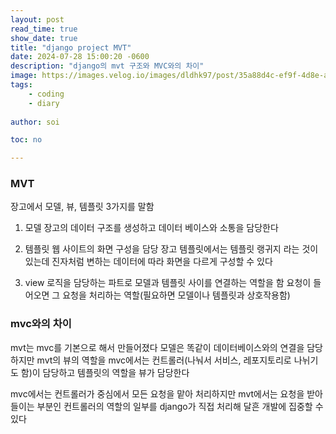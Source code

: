 ```yaml
---
layout: post
read_time: true
show_date: true
title: "django project MVT"
date: 2024-07-28 15:00:20 -0600
description: "django의 mvt 구조와 MVC와의 차이"
image: https://images.velog.io/images/dldhk97/post/35a88d4c-ef9f-4d8e-a361-c6d53e4e2162/django-logo-negative.png
tags: 
    - coding
    - diary
   
author: soi

toc: no

---
```


### MVT
장고에서 모델, 뷰, 템플릿 3가지를 말함

1. 모델
장고의 데이터 구조를 생성하고 데이터 베이스와 소통을 담당한다 

2. 템플릿 
웹 사이트의 화면 구성을 담당
장고 템플릿에서는 템플릿 랭귀지 라는 것이 있는데 진자처럼 변하는 데이터에 따라 화면을 다르게 구성할 수 있다 

3. view
로직을 담당하는 파트로 모델과 템플릿 사이를 연결하는 역할을 함
요청이 들어오면 그 요청을 처리하는 역할(필요하면 모델이나 템플릿과 상호작용함)

### mvc와의 차이
mvt는 mvc를 기본으로 해서 만들어졌다 
모델은 똑같이 데이터베이스와의 연결을 담당하지만 mvt의 뷰의 역할을 mvc에서는 컨트롤러(나눠서 서비스, 레포지토리로 나뉘기도 함)이 담당하고 템플릿의 역할을 뷰가 담당한다 

mvc에서는 컨트롤러가 중심에서 모든 요청을 맡아 처리하지만 mvt에서는 요청을 받아들이는 부분인 컨트롤러의 역할의 일부를 django가 직접 처리해 달흔 개발에 집중할 수 있다